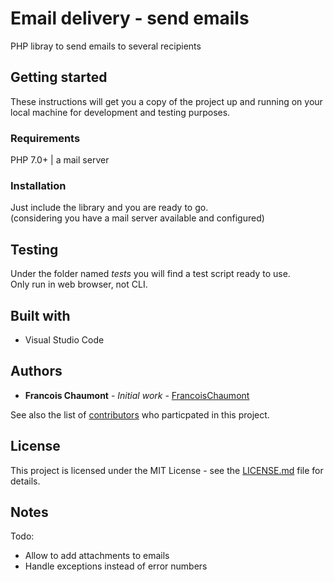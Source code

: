 # Email delivery - send emails
PHP libray to send emails to several recipients

## Getting started
These instructions will get you a copy of the project up and running on your local machine for development and testing purposes.

### Requirements
PHP 7.0+ | a mail server

### Installation
Just include the library and you are ready to go.  
(considering you have a mail server available and configured)

## Testing
Under the folder named *tests* you will find a test script ready to use.  
Only run in web browser, not CLI.

## Built with
* Visual Studio Code

## Authors
* **Francois Chaumont** - *Initial work* - [FrancoisChaumont](https://github.com/FrancoisChaumont)

See also the list of [contributors](https://github.com/FrancoisChaumont/db/graphs/contributors) who particpated in this project.

## License
This project is licensed under the MIT License - see the [LICENSE.md](LICENSE.md) file for details.

## Notes
Todo: 
* Allow to add attachments to emails
* Handle exceptions instead of error numbers

